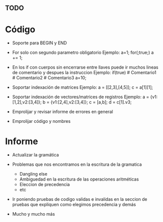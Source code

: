 ## TODO ##

# Código #

* Soporte para BEGIN y END

* For solo con segundo parametro obligatorio
	Ejemplo: 
		a=1;
		for(;true;)
			a += 1;
* En los if con cuerpos sin encerrarse entre llaves
  puede ir muchos lineas de comentario y despues la instruccion
	Ejemplo:
		if(true)
			\# Comentario1
			\# Comentario2
			\# Comentario3
			a=10;

* Soportar indexación de matrices
	Ejemplo:
		a = [[2,3],[4,5]];
		c = a[1][1];

* Soportar indexación de vectores/matrices de registros
	Ejemplo:
		a = {v1:[1,2],v2:[3,4]};
		b = {v1:[2,4],v2:[3,4]};
		c = [a,b];
		d = c[1].v3;

* Emprolijar y revisar informe de errores en general

* Emprolijar código y nombres

# Informe #

* Actualizar la gramática

* Problemas que nos encontramos en la escritura de la gramatica
	* Dangling else
	* Ambiguedad en la escritura de las operaciones aritméticas
	* Eleccion de precedencia
	* etc
	
* Ir poniendo pruebas de codigo validas e invalidas en la
  seccion de pruebas que expliquen como elegimos precedencia y
  demás

* Mucho y mucho más
